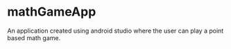 # mathGameApp
An application created using android studio where the user can play a point based math game. 
